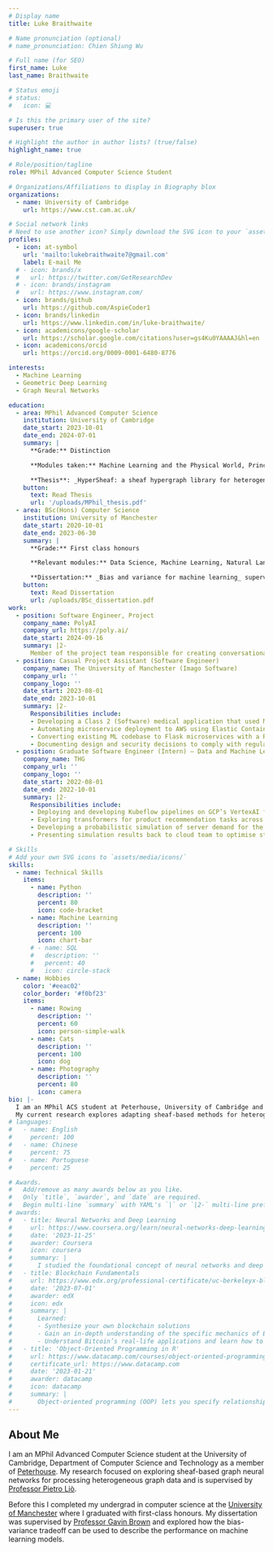 ```yaml
---
# Display name
title: Luke Braithwaite

# Name pronunciation (optional)
# name_pronunciation: Chien Shiung Wu

# Full name (for SEO)
first_name: Luke
last_name: Braithwaite

# Status emoji
# status:
#   icon: 💻

# Is this the primary user of the site?
superuser: true

# Highlight the author in author lists? (true/false)
highlight_name: true

# Role/position/tagline
role: MPhil Advanced Computer Science Student

# Organizations/Affiliations to display in Biography blox
organizations:
  - name: University of Cambridge
    url: https://www.cst.cam.ac.uk/

# Social network links
# Need to use another icon? Simply download the SVG icon to your `assets/media/icons/` folder.
profiles:
  - icon: at-symbol
    url: 'mailto:lukebraithwaite7@gmail.com'
    label: E-mail Me
  # - icon: brands/x
  #   url: https://twitter.com/GetResearchDev
  # - icon: brands/instagram
  #   url: https://www.instagram.com/
  - icon: brands/github
    url: https://github.com/AspieCoder1
  - icon: brands/linkedin
    url: https://www.linkedin.com/in/luke-braithwaite/
  - icon: academicons/google-scholar
    url: https://scholar.google.com/citations?user=gs4Ku0YAAAAJ&hl=en
  - icon: academicons/orcid
    url: https://orcid.org/0009-0001-6480-8776

interests:
  - Machine Learning
  - Geometric Deep Learning
  - Graph Neural Networks

education:
  - area: MPhil Advanced Computer Science
    institution: University of Cambridge
    date_start: 2023-10-01
    date_end: 2024-07-01
    summary: |
      **Grade:** Distinction

      **Modules taken:** Machine Learning and the Physical World, Principles of Machine Learning Systems, Machine Visual Perception, Theory of Deep Learning and Geometric Deep Learning.

      **Thesis**: _HyperSheaf: a sheaf hypergraph library for heterogenenous data_ supervised by Professor Pietro Liò. **Grade:** 84%.
    button:
      text: Read Thesis
      url: '/uploads/MPhil_thesis.pdf'
  - area: BSc(Hons) Computer Science
    institution: University of Manchester
    date_start: 2020-10-01
    date_end: 2023-06-30
    summary: |
      **Grade:** First class honours

      **Relevant modules:** Data Science, Machine Learning, Natural Language Processing, Natural Language Understanding and Mathematical Topics in Machine Learning.

      **Dissertation:** _Bias and variance for machine learning_ supervised by Professor Gavin Brown. **Grade:** 82%.
    button:
      text: Read Dissertation
      url: /uploads/BSc_dissertation.pdf
work:
  - position: Software Engineer, Project
    company_name: PolyAI
    company_url: https://poly.ai/
    date_start: 2024-09-16
    summary: |2-
      Member of the project team responsible for creating conversational AI systems for customer services.
  - position: Casual Project Assistant (Software Engineer)
    company_name: The University of Manchester (Imago Software)
    company_url: ''
    company_logo: ''
    date_start: 2023-08-01
    date_end: 2023-10-01
    summary: |2-
      Responsibilities include:
      - Developing a Class 2 (Software) medical application that used ML to predict hyperglycemia episodes.
      - Automating microservice deployment to AWS using Elastic Container Services to reduce deployment time.
      - Converting existing ML codebase to Flask microservices with a REST API.
      - Documenting design and security decisions to comply with regulatory requirements.
  - position: Graduate Software Engineer (Intern) — Data and Machine Learning
    company_name: THG
    company_url: ''
    company_logo: ''
    date_start: 2022-08-01
    date_end: 2022-10-01
    summary: |2-
      Responsibilities include:
      - Deploying and developing Kubeflow pipelines on GCP’s VertexAI for production models and experiments.
      - Exploring transformers for product recommendation tasks across e-commerce divisions.
      - Developing a probabilistic simulation of server demand for the cloud services division.
      - Presenting simulation results back to cloud team to optimise stock-on-hand.

# Skills
# Add your own SVG icons to `assets/media/icons/`
skills:
  - name: Technical Skills
    items:
      - name: Python
        description: ''
        percent: 80
        icon: code-bracket
      - name: Machine Learning
        description: ''
        percent: 100
        icon: chart-bar
      # - name: SQL
      #   description: ''
      #   percent: 40
      #   icon: circle-stack
  - name: Hobbies
    color: '#eeac02'
    color_border: '#f0bf23'
    items:
      - name: Rowing
        description: ''
        percent: 60
        icon: person-simple-walk
      - name: Cats
        description: ''
        percent: 100
        icon: dog
      - name: Photography
        description: ''
        percent: 80
        icon: camera
bio: |-
  I am an MPhil ACS student at Peterhouse, University of Cambridge and my research interests are graph representation learning and geometric deep learning.
  My current research explores adapting sheaf-based methods for heterogeneous graph data.
# languages:
#   - name: English
#     percent: 100
#   - name: Chinese
#     percent: 75
#   - name: Portuguese
#     percent: 25

# Awards.
#   Add/remove as many awards below as you like.
#   Only `title`, `awarder`, and `date` are required.
#   Begin multi-line `summary` with YAML's `|` or `|2-` multi-line prefix and indent 2 spaces below.
# awards:
#   - title: Neural Networks and Deep Learning
#     url: https://www.coursera.org/learn/neural-networks-deep-learning
#     date: '2023-11-25'
#     awarder: Coursera
#     icon: coursera
#     summary: |
#       I studied the foundational concept of neural networks and deep learning. By the end, I was familiar with the significant technological trends driving the rise of deep learning; build, train, and apply fully connected deep neural networks; implement efficient (vectorized) neural networks; identify key parameters in a neural network’s architecture; and apply deep learning to your own applications.
#   - title: Blockchain Fundamentals
#     url: https://www.edx.org/professional-certificate/uc-berkeleyx-blockchain-fundamentals
#     date: '2023-07-01'
#     awarder: edX
#     icon: edx
#     summary: |
#       Learned:
#       - Synthesize your own blockchain solutions
#       - Gain an in-depth understanding of the specific mechanics of Bitcoin
#       - Understand Bitcoin’s real-life applications and learn how to attack and destroy Bitcoin, Ethereum, smart contracts and Dapps, and alternatives to Bitcoin’s Proof-of-Work consensus algorithm
#   - title: 'Object-Oriented Programming in R'
#     url: https://www.datacamp.com/courses/object-oriented-programming-with-s3-and-r6-in-r
#     certificate_url: https://www.datacamp.com
#     date: '2023-01-21'
#     awarder: datacamp
#     icon: datacamp
#     summary: |
#       Object-oriented programming (OOP) lets you specify relationships between functions and the objects that they can act on, helping you manage complexity in your code. This is an intermediate level course, providing an introduction to OOP, using the S3 and R6 systems. S3 is a great day-to-day R programming tool that simplifies some of the functions that you write. R6 is especially useful for industry-specific analyses, working with web APIs, and building GUIs.
---
```


## About Me

I am an MPhil Advanced Computer Science student at the University of Cambridge, Department of Computer Science and Technology as a member of [Peterhouse](https://www.pet.cam.ac.uk).
My research focused on exploring sheaf-based graph neural networks for processing heterogeneous graph data and is supervised by [Professor Pietro Liò](https://www.cl.cam.ac.uk/~pl219/).

Before this I completed my undergrad in computer science at the [University of Manchester](https://www.manchester.ac.uk/) where I graduated with first-class honours.
My dissertation was supervised by [Professor Gavin Brown](https://profgavinbrown.github.io/) and explored how the bias-variance tradeoff can be used to describe the performance on machine learning models.